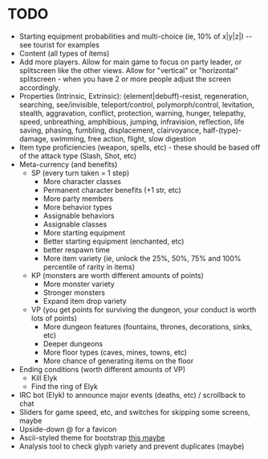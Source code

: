 # TODO

* Starting equipment probabilities and multi-choice (ie, 10% of x|y|z|) -- see tourist for examples
* Content (all types of items)
* Add more players. Allow for main game to focus on party leader, or splitscreen like the other views. Allow for "vertical" or "horizontal" splitscreen - when you have 2 or more people adjust the screen accordingly.
* Properties (Intrinsic, Extrinsic): (element|debuff)-resist, regeneration, searching, see/invisible, teleport/control, polymorph/control, levitation, stealth, aggravation, conflict, protection, warning, hunger, telepathy, speed, unbreathing, amphibious, jumping, infravision, reflection, life saving, phasing, fumbling, displacement, clairvoyance, half-(type)-damage, swimming, free action, flight, slow digestion
* Item type proficiencies (weapon, spells, etc) - these should be based off of the attack type (Slash, Shot, etc)
* Meta-currency (and benefits)
  * SP (every turn taken = 1 step)
    * More character classes
    * Permanent character benefits (+1 str, etc)
    * More party members
    * More behavior types
    * Assignable behaviors
    * Assignable classes
    * More starting equipment
    * Better starting equipment (enchanted, etc)
    * better respawn time
    * More item variety (ie, unlock the 25%, 50%, 75% and 100% percentile of rarity in items)
  * KP (monsters are worth different amounts of points)
    * More monster variety
    * Stronger monsters
    * Expand item drop variety
  * VP (you get points for surviving the dungeon, your conduct is worth lots of points)
    * More dungeon features (fountains, thrones, decorations, sinks, etc)
    * Deeper dungeons
    * More floor types (caves, mines, towns, etc)
    * More chance of generating items on the floor
* Ending conditions (worth different amounts of VP)
  * Kill Elyk
  * Find the ring of Elyk
* IRC bot (Elyk) to announce major events (deaths, etc) / scrollback to chat
* Sliders for game speed, etc, and switches for skipping some screens, maybe
* Upside-down @ for a favicon
* Ascii-styled theme for bootstrap [this maybe](https://kristopolous.github.io/BOOTSTRA.386/)
* Analysis tool to check glyph variety and prevent duplicates (maybe)